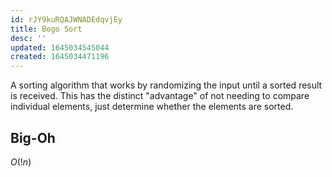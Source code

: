 ```yaml
---
id: rJY9kuRQAJWNADEdqvjEy
title: Bogo Sort
desc: ''
updated: 1645034545044
created: 1645034471196
---
```


A sorting algorithm that works by randomizing the input until a sorted result is received. This has the distinct "advantage" of not needing to compare individual elements, just determine whether the elements are sorted.
## Big-Oh
$O(!n)$